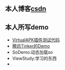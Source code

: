 ## 本人博客[csdn](http://blog.csdn.net/qq_33408235)
## 本人所写demo
- [VirtualAPK插件测试代码](https://github.com/niezhiyang/StudyDemo/tree/master/VirtualAPKDemo)
- [腾讯Tinker的Demo](https://github.com/niezhiyang/StudyDemo/tree/master/TinkerDemo)
- SoDemo:动态加载so
- ViewStudy:学习的东西
- 
